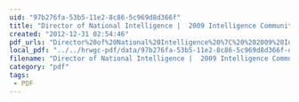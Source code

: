 ```yaml
---
uid: "97b276fa-53b5-11e2-8c86-5c969d8d366f"
title: "Director of National Intelligence |  2009 Intelligence Community Legal Reference Book"
created: "2012-12-31 02:54:46"
pdf_urls: "Director%20of%20National%20Intelligence%20%7C%20%202009%20Intelligence%20Community%20Legal%20Reference%20Book.resources/IC_Legal_Ref_2009.pdf"
local_pdf: "../../hrwgc-pdf/data/97b276fa-53b5-11e2-8c86-5c969d8d366f-director-of-national-intelligence-2009-intelligence-community-legal-reference-book.pdf"
filename: "Director of National Intelligence |  2009 Intelligence Community Legal Reference Book.html"
category: "pdf"
tags: 
 - PDF
---
```

